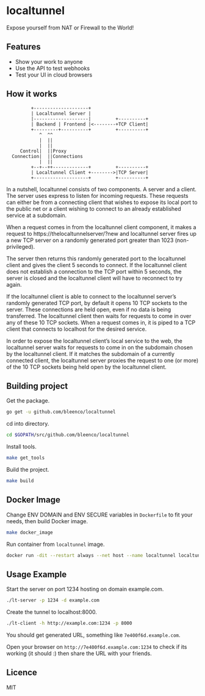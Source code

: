 # localtunnel

Expose yourself from NAT or Firewall to the World!

## Features

* Show your work to anyone
* Use the API to test webhooks
* Test your UI in cloud browsers

## How it works

             +--------------------+
             | Localtunnel Server |
             |--------------------|         +----------+
             | Backend | Frontend |<--------+TCP Client|
             +---------+----------+         +----------+
                ^  ^^
                |  ||
                |  ||
         Control|  ||Proxy
      Connection|  ||Connections
                |  ||
             +--+--++-------------+         +----------+
             | Localtunnel Client +-------->|TCP Server|
             +--------------------+         +----------+

In a nutshell, localtunnel consists of two components. A server and a client. The server uses express to listen for incoming requests. These requests can either be from a connecting client that wishes to expose its local port to the public net or a client wishing to connect to an already established service at a subdomain.

When a request comes in from the localtunnel client component, it makes a request to https://thelocaltunnelserver/?new and localtunnel server fires up a new TCP server on a randomly generated port greater than 1023 (non-privileged).

The server then returns this randomly generated port to the localtunnel client and gives the client 5 seconds to connect. If the localtunnel client does not establish a connection to the TCP port within 5 seconds, the server is closed and the localtunnel client will have to reconnect to try again.

If the localtunnel client is able to connect to the localtunnel server’s randomly generated TCP port, by default it opens 10 TCP sockets to the server. These connections are held open, even if no data is being transferred. The localtunnel client then waits for requests to come in over any of these 10 TCP sockets. When a request comes in, it is piped to a TCP client that connects to localhost for the desired service.

In order to expose the localtunnel client’s local service to the web, the localtunnel server waits for requests to come in on the subdomain chosen by the localtunnel client. If it matches the subdomain of a currently connected client, the localtunnel server proxies the request to one (or more) of the 10 TCP sockets being held open by the localtunnel client.

## Building project

Get the package.

```sh
go get -u github.com/bleenco/localtunnel
```

cd into directory.

```sh
cd $GOPATH/src/github.com/bleenco/localtunnel
```

Install tools.

```sh
make get_tools
```

Build the project.

```sh
make build
```

## Docker Image

Change ENV DOMAIN and ENV SECURE variables in `Dockerfile` to fit your needs, then build Docker image.

```sh
make docker_image
```

Run container from `localtunnel` image.

```sh
docker run -dit --restart always --net host --name localtunnel localtunnel
```

## Usage Example

Start the server on port 1234 hosting on domain example.com.

```sh
./lt-server -p 1234 -d example.com
```

Create the tunnel to localhost:8000.

```sh
./lt-client -h http://example.com:1234 -p 8000
```

You should get generated URL, something like `7e400f6d.example.com`.

Open your browser on `http://7e400f6d.example.com:1234` to check if its working (it should :) then share the URL with your friends.

## Licence

MIT
